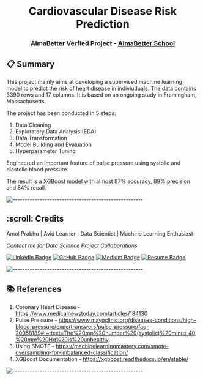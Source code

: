 <h1 align="center"> Cardiovascular Disease Risk Prediction </h1>
<h3 align="center"> AlmaBetter Verfied Project - <a href="https://www.almabetter.com/"> AlmaBetter School </a> </h5>

## 📋 Summary
This project mainly aims at developing a supervised machine learning model to predict the risk of heart disease in indiviuduals.
The data contains 3390 rows and 17 columns. It is based on an ongoing study in Framingham, Massachusetts.

The project has been conducted in 5 steps:
1. Data Cleaning
2. Exploratory Data Analysis (EDA)
3. Data Transformation
4. Model Building and Evaluation
5. Hyperparameter Tuning

Engineered an important feature of pulse pressure using systolic and diastolic blood pressure.

The result is a XGBoost model with almost 87% accuracy, 89% precision and 84% recall.

![-----------------------------------------------------](https://raw.githubusercontent.com/andreasbm/readme/master/assets/lines/rainbow.png)

<h2 id="credits"> :scroll: Credits</h2>

Amol Prabhu | Avid Learner | Data Scientist | Machine Learning Enthusiast

<p> <i> Contact me for Data Science Project Collaborations</i></p>


[![LinkedIn Badge](https://img.shields.io/badge/LinkedIn-0077B5?style=for-the-badge&logo=linkedin&logoColor=white)](https://www.linkedin.com/in/amolprabhu/)
[![GitHub Badge](https://img.shields.io/badge/GitHub-100000?style=for-the-badge&logo=github&logoColor=white)](https://github.com/amolprabhu)
[![Medium Badge](https://img.shields.io/badge/Medium-1DA1F2?style=for-the-badge&logo=medium&logoColor=white)](https://medium.com/@amolprabhu)
[![Resume Badge](https://img.shields.io/badge/resume-0077B5?style=for-the-badge&logo=resume&logoColor=white)](https://drive.google.com/drive/folders/1IL3WB6ONxBI5Zrb3yLZCTydTdSAw9RpS?usp=sharing)

![-----------------------------------------------------](https://raw.githubusercontent.com/andreasbm/readme/master/assets/lines/rainbow.png)

## 📚 References
1. Coronary Heart Disease - https://www.medicalnewstoday.com/articles/184130
2. Pulse Pressure - https://www.mayoclinic.org/diseases-conditions/high-blood-pressure/expert-answers/pulse-pressure/faq-20058189#:~:text=The%20top%20number%20(systolic)%20minus,40%20mm%20Hg%20is%20unhealthy.
3. Using SMOTE - https://machinelearningmastery.com/smote-oversampling-for-imbalanced-classification/
4. XGBoost Documentation - https://xgboost.readthedocs.io/en/stable/

![-----------------------------------------------------](https://raw.githubusercontent.com/andreasbm/readme/master/assets/lines/rainbow.png)
